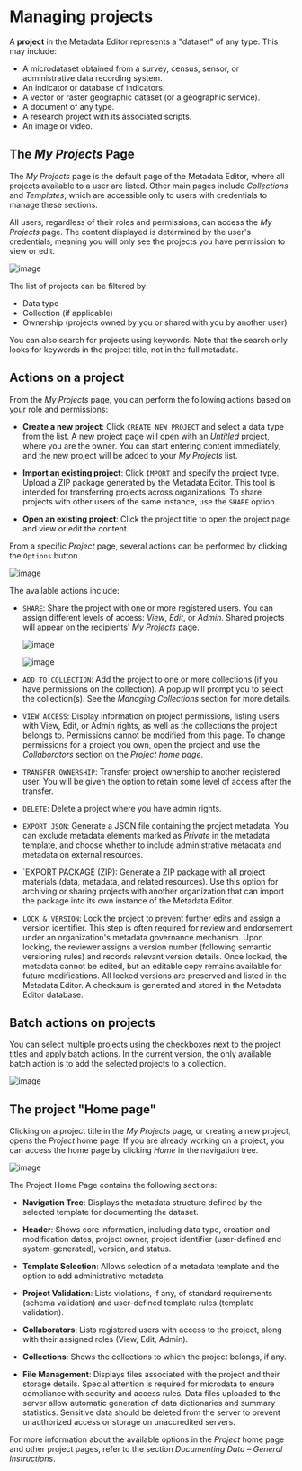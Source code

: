 # Managing projects

A **project** in the Metadata Editor represents a "dataset" of any type. This may include:
- A microdataset obtained from a survey, census, sensor, or administrative data recording system.
- An indicator or database of indicators.
- A vector or raster geographic dataset (or a geographic service).
- A document of any type.
- A research project with its associated scripts.
- An image or video.

## The *My Projects* Page

The *My Projects* page is the default page of the Metadata Editor, where all projects available to a user are listed. Other main pages include *Collections* and *Templates*, which are accessible only to users with credentials to manage these sections.

All users, regardless of their roles and permissions, can access the *My Projects* page. The content displayed is determined by the user's credentials, meaning you will only see the projects you have permission to view or edit.

![image](img/ME_UG_v1-0-0_managing_projects_projects_list_page.png)

The list of projects can be filtered by:
- Data type
- Collection (if applicable)
- Ownership (projects owned by you or shared with you by another user)

You can also search for projects using keywords. Note that the search only looks for keywords in the project title, not in the full metadata.


## Actions on a project

From the *My Projects* page, you can perform the following actions based on your role and permissions:

- **Create a new project**: Click `CREATE NEW PROJECT` and select a data type from the list. A new project page will open with an *Untitled* project, where you are the owner. You can start entering content immediately, and the new project will be added to your *My Projects* list.

- **Import an existing project**: Click `IMPORT` and specify the project type. Upload a ZIP package generated by the Metadata Editor. This tool is intended for transferring projects across organizations. To share projects with other users of the same instance, use the `SHARE` option.

- **Open an existing project**: Click the project title to open the project page and view or edit the content.


From a specific *Project* page, several actions can be performed by clicking the `Options` button.

  ![image](img/ME_UG_v1-0-0_managing_projects_actions_on_project.png)

The available actions include:

- `SHARE`: Share the project with one or more registered users. You can assign different levels of access: *View*, *Edit*, or *Admin*. Shared projects will appear on the recipients' *My Projects* page.
    
    ![image](img/ME_UG_v1-0-0_managing_projects_share_project.png)

    ![image](img/ME_UG_v1-0-0_managing_projects_actions_on_project_list.png)
  
- `ADD TO COLLECTION`: Add the project to one or more collections (if you have permissions on the collection). A popup will prompt you to select the collection(s). See the *Managing Collections* section for more details.

- `VIEW ACCESS`: Display information on project permissions, listing users with View, Edit, or Admin rights, as well as the collections the project belongs to. Permissions cannot be modified from this page. To change permissions for a project you own, open the project and use the *Collaborators* section on the *Project home page*.

- `TRANSFER OWNERSHIP`: Transfer project ownership to another registered user. You will be given the option to retain some level of access after the transfer.

- `DELETE`: Delete a project where you have admin rights.

- `EXPORT JSON`: Generate a JSON file containing the project metadata. You can exclude metadata elements marked as *Private* in the metadata template, and choose whether to include administrative metadata and metadata on external resources.

- `EXPORT PACKAGE (ZIP): Generate a ZIP package with all project materials (data, metadata, and related resources). Use this option for archiving or sharing projects with another organization that can import the package into its own instance of the Metadata Editor.

- `LOCK & VERSION`: Lock the project to prevent further edits and assign a version identifier. This step is often required for review and endorsement under an organization's metadata governance mechanism. Upon locking, the reviewer assigns a version number (following semantic versioning rules) and records relevant version details. Once locked, the metadata cannot be edited, but an editable copy remains available for future modifications. All locked versions are preserved and listed in the Metadata Editor. A checksum is generated and stored in the Metadata Editor database.


## Batch actions on projects

You can select multiple projects using the checkboxes next to the project titles and apply batch actions. In the current version, the only available batch action is to add the selected projects to a collection.

![image](img/ME_UG_v1-0-0_managing_projects_batch_action.png)


## The project "Home page"

Clicking on a project title in the *My Projects* page, or creating a new project, opens the *Project* home page. If you are already working on a project, you can access the home page by clicking *Home* in the navigation tree.

![image](img/ME_UG_v1-0-0_managing_projects_project_home_page.png)

The Project Home Page contains the following sections:

- **Navigation Tree**: Displays the metadata structure defined by the selected template for documenting the dataset.

- **Header**: Shows core information, including data type, creation and modification dates, project owner, project identifier (user-defined and system-generated), version, and status.

- **Template Selection**: Allows selection of a metadata template and the option to add administrative metadata.

- **Project Validation**: Lists violations, if any, of standard requirements (schema validation) and user-defined template rules (template validation).

- **Collaborators**: Lists registered users with access to the project, along with their assigned roles (View, Edit, Admin).

- **Collections**: Shows the collections to which the project belongs, if any.

- **File Management**: Displays files associated with the project and their storage details. Special attention is required for microdata to ensure compliance with security and access rules. Data files uploaded to the server allow automatic generation of data dictionaries and summary statistics. Sensitive data should be deleted from the server to prevent unauthorized access or storage on unaccredited servers.

For more information about the available options in the *Project* home page and other project pages, refer to the section *Documenting Data – General Instructions*.

